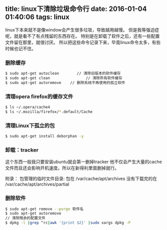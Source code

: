 title: linux下清除垃圾命令行
date: 2016-01-04 01:40:06
tags: linux
---
linux下本来就不是像window会产生很多垃圾，导致越用越慢。
但是我等强迫症呢，就是看不了有点残留的东西存在。
特别是在卸载了软件之后，还有一些配置文件留在那里，就很讨厌。
所以把这些命令记录下来，毕竟linux命令太多，有些时候也记不住。
<!--more-->
### 删除缓存 ###
```bash
$ sudo apt-get autoclean        // 清除旧版本的软件缓存
$ sudo apt-get clean                // 清除所有软件缓存
$ sudo apt-get autoremove    // 删除系统不再使用的孤立软件
```
### 清理opera firefox的缓存文件 ###
```bash
$ ls ~/.opera/cache4
$ ls ~/.mozilla/firefox/*.default/Cache
```
### 清理Linux下孤立的包 ###
```bash
$ sudo apt-get install deborphan -y
```
### 卸载：tracker ###
这个东西一般我只要安装ubuntu就会第一删掉tracker 他不仅会产生大量的cache文件而且还会影响开机速度。所以在新得利里面删掉就行。

附录：
包管理的临时文件目录:
包在
/var/cache/apt/archives
没有下载完的在
/var/cache/apt/archives/partial
### 删除软件 ###
```bash
$ sudo apt-get remove --purge 软件名
$ sudo apt-get autoremove
// 清除残余的配置文件
$ dpkg -l |grep ^rc|awk '{print $2}' |sudo xargs dpkg -P
```
